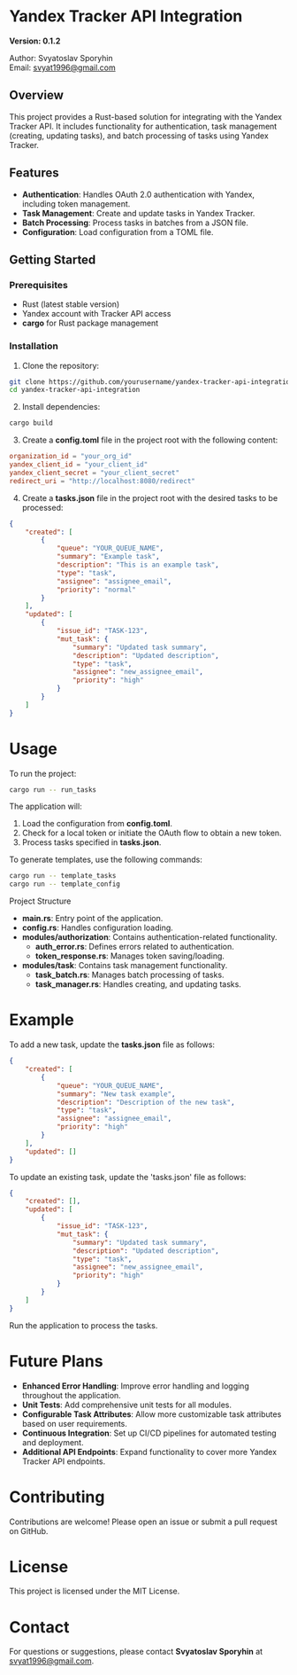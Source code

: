 # Yandex Tracker API Integration

**Version: 0.1.2**

Author: Svyatoslav Sporyhin  
Email: svyat1996@gmail.com

## Overview

This project provides a Rust-based solution for integrating with the Yandex Tracker API. It includes functionality for authentication, task management (creating, updating tasks), and batch processing of tasks using Yandex Tracker.

## Features

- **Authentication**: Handles OAuth 2.0 authentication with Yandex, including token management.
- **Task Management**: Create and update tasks in Yandex Tracker.
- **Batch Processing**: Process tasks in batches from a JSON file.
- **Configuration**: Load configuration from a TOML file.

## Getting Started

### Prerequisites

- Rust (latest stable version)
- Yandex account with Tracker API access
- **cargo** for Rust package management

### Installation

1. Clone the repository:
```bash
git clone https://github.com/yourusername/yandex-tracker-api-integration.git
cd yandex-tracker-api-integration
```
2. Install dependencies:
```bash
cargo build
```
3. Create a **config.toml** file in the project root with the following content:
```toml
organization_id = "your_org_id"
yandex_client_id = "your_client_id"
yandex_client_secret = "your_client_secret"
redirect_uri = "http://localhost:8080/redirect"
```
4. Create a **tasks.json** file in the project root with the desired tasks to be processed:
```json
{
    "created": [
        {
            "queue": "YOUR_QUEUE_NAME",
            "summary": "Example task",
            "description": "This is an example task",
            "type": "task",
            "assignee": "assignee_email",
            "priority": "normal"
        }
    ],
    "updated": [
        {
            "issue_id": "TASK-123",
            "mut_task": {
                "summary": "Updated task summary",
                "description": "Updated description",
                "type": "task",
                "assignee": "new_assignee_email",
                "priority": "high"
            }
        }
    ]
}
```
# Usage
To run the project:
```bash
cargo run -- run_tasks
```
The application will:

1. Load the configuration from **config.toml**.
2. Check for a local token or initiate the OAuth flow to obtain a new token.
3. Process tasks specified in **tasks.json**.

To generate templates, use the following commands:
```bash
cargo run -- template_tasks
cargo run -- template_config
```

Project Structure
- **main.rs**: Entry point of the application.
- **config.rs**: Handles configuration loading.
- **modules/authorization**: Contains authentication-related functionality.
    - **auth_error.rs**: Defines errors related to authentication.
    - **token_response.rs**: Manages token saving/loading.
- **modules/task**: Contains task management functionality.
    - **task_batch.rs**: Manages batch processing of tasks.
    - **task_manager.rs**: Handles creating, and updating tasks.

# Example
To add a new task, update the **tasks.json** file as follows:
```json
{
    "created": [
        {
            "queue": "YOUR_QUEUE_NAME",
            "summary": "New task example",
            "description": "Description of the new task",
            "type": "task",
            "assignee": "assignee_email",
            "priority": "high"
        }
    ],
    "updated": []
}
```
To update an existing task, update the 'tasks.json' file as follows:
```json
{
    "created": [],
    "updated": [
        {
            "issue_id": "TASK-123",
            "mut_task": {
                "summary": "Updated task summary",
                "description": "Updated description",
                "type": "task",
                "assignee": "new_assignee_email",
                "priority": "high"
            }
        }
    ]
}
```
Run the application to process the tasks.

# Future Plans

- **Enhanced Error Handling**: Improve error handling and logging throughout the application.
- **Unit Tests**: Add comprehensive unit tests for all modules.
- **Configurable Task Attributes**: Allow more customizable task attributes based on user requirements.
- **Continuous Integration**: Set up CI/CD pipelines for automated testing and deployment.
- **Additional API Endpoints**: Expand functionality to cover more Yandex Tracker API endpoints.

# Contributing

Contributions are welcome! Please open an issue or submit a pull request on GitHub.

# License

This project is licensed under the MIT License.

# Contact

For questions or suggestions, please contact **Svyatoslav Sporyhin** at svyat1996@gmail.com.
